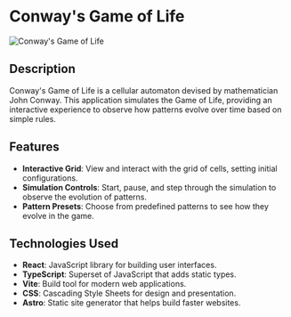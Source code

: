 # Conway's Game of Life

![Conway's Game of Life]('public/img/conwaysgame.png')

## Description
Conway's Game of Life is a cellular automaton devised by mathematician John Conway. This application simulates the Game of Life, providing an interactive experience to observe how patterns evolve over time based on simple rules. 

## Features
- **Interactive Grid**: View and interact with the grid of cells, setting initial configurations.
- **Simulation Controls**: Start, pause, and step through the simulation to observe the evolution of patterns.
- **Pattern Presets**: Choose from predefined patterns to see how they evolve in the game.

## Technologies Used
- **React**: JavaScript library for building user interfaces.
- **TypeScript**: Superset of JavaScript that adds static types.
- **Vite**: Build tool for modern web applications.
- **CSS**: Cascading Style Sheets for design and presentation.
- **Astro**: Static site generator that helps build faster websites.
